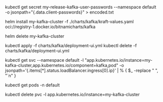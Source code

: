 kubectl get secret my-release-kafka-user-passwords --namespace default -o jsonpath="{.data.client-passwords}" > encoded.txt

helm install my-kafka-cluster -f ./charts/kafka/kraft-values.yaml oci://registry-1.docker.io/bitnamicharts/kafka

helm delete my-kafka-cluster

kubectl apply -f charts/kafka/deployment-ui.yml
kubectl delete -f charts/kafka/deployment-ui.yml


kubectl get svc --namespace default -l "app.kubernetes.io/instance=my-kafka-cluster,app.kubernetes.io/component=kafka,pod" -o jsonpath='{.items[*].status.loadBalancer.ingress[0].ip}' | % { $_ -replace " ", "`n" }

kubectl get pods -n default

kubectl delete pvc -l app.kubernetes.io/instance=my-kafka-cluster  